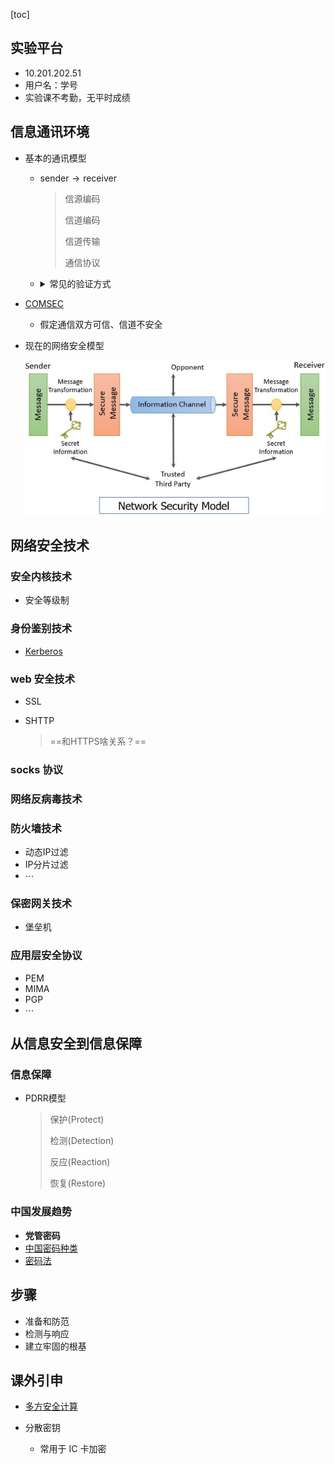 [toc]

## 实验平台

- 10.201.202.51
- 用户名：学号
- 实验课不考勤，无平时成绩



## 信息通讯环境

- 基本的通讯模型

  - $\text{sender} \rightarrow \text{receiver}$

    > 信源编码
    >
    >
    > 信道编码
    >
    > 信道传输
    >
    > 通信协议

  - <details><summary>常见的验证方式</summary>

    > 哈希
    >
    > 奇偶校验
    >
    > CRC</details>

- [COMSEC](https://en.wikipedia.org/wiki/Communications_security)

  - 假定通信双方可信、信道不安全

- 现在的网络安全模型

  ![Network Security Model](3-15.assets/Network-Security-Model.jpg)



## 网络安全技术

### 安全内核技术

- 安全等级制

### 身份鉴别技术

- [Kerberos](https://en.wikipedia.org/wiki/Kerberos_(protocol))

### web 安全技术

- SSL

- SHTTP

  > ==和HTTPS啥关系？==

### socks 协议

### 网络反病毒技术

### 防火墙技术

- 动态IP过滤
- IP分片过滤
- $\cdots$

### 保密网关技术

- 堡垒机

### 应用层安全协议

- PEM
- MIMA
- PGP
- $\cdots$



## 从信息安全到信息保障

### 信息保障

- PDRR模型

  > 保护(Protect)
  >
  > 检测(Detection)
  >
  > 反应(Reaction)
  >
  > 恢复(Restore)

### 中国发展趋势

- **党管密码**
- [中国密码种类](https://webencrypt.org/guomi/)
- [密码法](http://www.npc.gov.cn/npc/c30834/201910/6f7be7dd5ae5459a8de8baf36296bc74.shtml)



## 步骤

- 准备和防范
- 检测与响应
- 建立牢固的根基



## 课外引申

- [多方安全计算](https://zhuanlan.zhihu.com/p/100648606)

- 分散密钥
  - 常用于 IC 卡加密